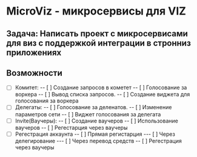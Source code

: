 # MicroViz - микросервисы для VIZ
## Задача: Написать проект с микросервисами для виз с поддержкой интеграции в стронниз приложениях
## Возможности
- [ ] Комитет: 
-- [ ] Создание запросов в кометет
-- [ ] Голосование за воркера
-- [ ] Вывод списка запросов. 
-- [ ] Создание виджета для голосования за воркера
- [ ] Делегаты: 
-- [ ] Голосование за деленатов.
-- [ ] Изменение параметров сети
-- [ ] Виджет голосования за делегата
- [ ] Invite(Ваучеры):
-- [ ] Создание ваучеров
-- [ ] Использование ваучеров
-- [ ] Регестарция через ваучеры
- [ ] Регестрация аккаунта
-- [ ] Прямая регистарция
--- [ ] Через делегирование
--- [ ] Через перевод средств
-- [ ] Регестрация через ваучеры

